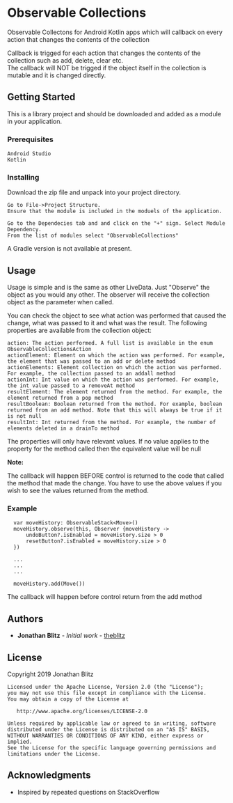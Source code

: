 # Observable Collections
Observable Collectons for Android Kotlin apps which will callback on every action that changes the contents of the collection 

Callback is trigged for each action that changes the contents of the collection such as add, delete, clear etc.  
The callback will NOT be trigged if the object itself in the collection is mutable and it is changed directly. 

## Getting Started

This is a library project and should be downloaded and added as a module in your application.

### Prerequisites
```
Android Studio
Kotlin
```

### Installing

Download the zip file and unpack into your project directory.
```
Go to File->Project Structure.
Ensure that the module is included in the moduels of the application.

Go to the Dependecies tab and and click on the "+" sign. Select Module Dependency.
From the list of modules select "ObservableCollections"
```

A Gradle version is not available at present.

## Usage

Usage is simple and is the same as other LiveData.
Just "Observe" the object as you would any other.
The observer will receive the collection object as the parameter when called.


You can check the object to see what action was performed that caused the change, what was passed to it and what was the result.
The following properties are available from the collection object:
```
action: The action performed. A full list is available in the enum ObservableCollectionsAction
actionElement: Element on which the action was performed. For example, the element that was passed to an add or delete method
actionElements: Element collection on which the action was performed. For example, the collection passed to an addall method
actionInt: Int value on which the action was performed. For example, the int value passed to a removeAt method
resultElement: The element returned from the method. For example, the element returned from a pop method
resultBoolean: Boolean returned from the method. For example, boolean returned from an add method. Note that this will always be true if it is not null
resultInt: Int returned from the method. For example, the number of elements deleted in a drainTo method
```
The properties will only have relevant values. If no value applies to the property for the method called then the equivalent value will be null


**Note:**

The callback will happen BEFORE control is returned to the code that called the method that made the change. You have to use the above values if you wish to see the values returned from the method.


### Example

```
  var moveHistory: ObservableStack<Move>()
  moveHistory.observe(this, Observer {moveHistory ->
      undoButton?.isEnabled = moveHistory.size > 0
      resetButton?.isEnabled = moveHistory.size > 0
  })
  
  ...
  ...
  ...
  
  moveHistory.add(Move())
```
The callback will happen before control return from the add method


## Authors

* **Jonathan Blitz** - *Initial work* - [theblitz](https://github.com/theblitz)


## License
Copyright 2019 Jonathan Blitz
```
Licensed under the Apache License, Version 2.0 (the "License");
you may not use this file except in compliance with the License.
You may obtain a copy of the License at

   http://www.apache.org/licenses/LICENSE-2.0

Unless required by applicable law or agreed to in writing, software
distributed under the License is distributed on an "AS IS" BASIS,
WITHOUT WARRANTIES OR CONDITIONS OF ANY KIND, either express or implied.
See the License for the specific language governing permissions and
limitations under the License.
```

## Acknowledgments

* Inspired by repeated questions on StackOverflow


